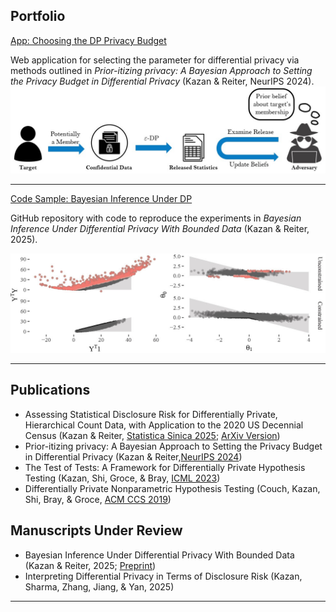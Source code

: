 
## Portfolio

[App: Choosing the DP Privacy Budget](https://zekicankazan.shinyapps.io/Prior-itizingApp/)

Web application for selecting the parameter for differential privacy via
methods outlined in *Prior-itizing privacy: A Bayesian Approach to Setting the Privacy Budget in Differential Privacy* (Kazan & Reiter, NeurIPS 2024).
<img src="images/Shiny_image.jpg?raw=true"/>

---
[Code Sample: Bayesian Inference Under DP](https://github.com/zekicankazan/dp_priors)

GitHub repository with code to reproduce the experiments in *Bayesian Inference Under Differential Privacy With Bounded Data* (Kazan & Reiter, 2025). 

<img src="images/Figure5.jpg?raw=true"/>

---

## Publications

- Assessing Statistical Disclosure Risk for Differentially Private, Hierarchical Count Data, with Application to the 2020 US Decennial Census (Kazan & Reiter, [Statistica Sinica 2025](https://www3.stat.sinica.edu.tw/statistica/J35N11/J35N1105/J35N1105.html); [ArXiv Version](https://arxiv.org/pdf/2204.04253))
- Prior-itizing privacy: A Bayesian Approach to Setting the Privacy Budget in Differential Privacy (Kazan & Reiter,[NeurIPS 2024](https://proceedings.neurips.cc/paper_files/paper/2024/file/a47f5cdff1469751597d78e803fc590f-Paper-Conference.pdf))
- The Test of Tests: A Framework for Differentially Private Hypothesis Testing (Kazan, Shi, Groce, & Bray, [ICML 2023](https://proceedings.mlr.press/v202/kazan23a/kazan23a.pdf))
- Differentially Private Nonparametric Hypothesis Testing (Couch, Kazan, Shi, Bray, & Groce, [ACM CCS 2019](https://dl.acm.org/doi/pdf/10.1145/3319535.3339821))


## Manuscripts Under Review

- Bayesian Inference Under Differential Privacy With Bounded Data (Kazan & Reiter, 2025; [Preprint](https://arxiv.org/pdf/2405.13801))
- Interpreting Differential Privacy in Terms of Disclosure Risk (Kazan, Sharma, Zhang, Jiang, & Yan, 2025)

---
